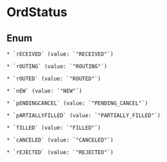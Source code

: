 
# OrdStatus

## Enum


    * `rECEIVED` (value: `"RECEIVED"`)

    * `rOUTING` (value: `"ROUTING"`)

    * `rOUTED` (value: `"ROUTED"`)

    * `nEW` (value: `"NEW"`)

    * `pENDINGCANCEL` (value: `"PENDING_CANCEL"`)

    * `pARTIALLYFILLED` (value: `"PARTIALLY_FILLED"`)

    * `fILLED` (value: `"FILLED"`)

    * `cANCELED` (value: `"CANCELED"`)

    * `rEJECTED` (value: `"REJECTED"`)



